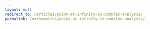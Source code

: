 ```yaml
---
layout: null
redirect_to: /articles/point-at-infinity-in-complex-analysis/
permalink: /mathematics/point-at-infinity-in-complex-analysis/
---
```

